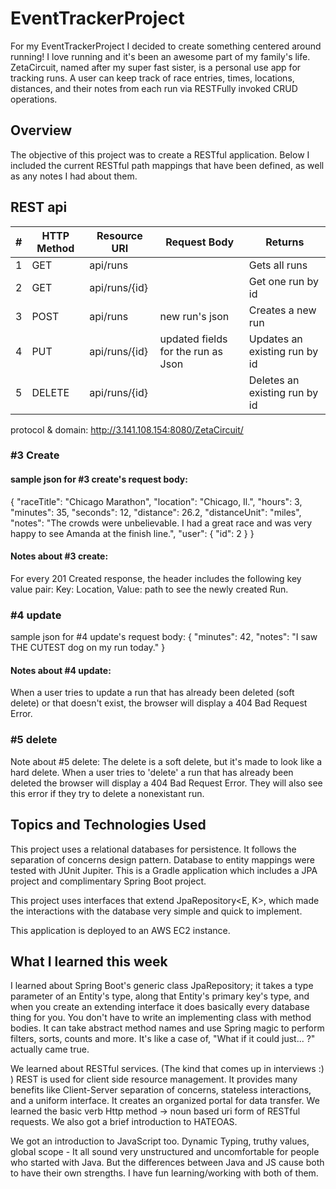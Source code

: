 # EventTrackerProject

For my EventTrackerProject I decided to create something centered around running!  I love running and it's been an awesome part of my family's life. ZetaCircuit, named after my super fast sister, is a personal use app for tracking runs.  A user can keep track of race entries, times, locations, distances, and their notes from each run via RESTFully invoked CRUD operations.    

## Overview
The objective of this project was to create a RESTful application.  Below I included the current RESTful path mappings that have been defined, as well as any notes I had about them.

## REST api

| # | HTTP Method | Resource URI | Request Body | Returns |
|---|---------|--------------|--------------|---------|
| 1 |GET         | api/runs	   |              | Gets all runs|
| 2 |GET         | api/runs/{id} |   | 	Get one run by id |
|	3 |POST        | api/runs |	new run's json | Creates a new run |
| 4 | PUT         | api/runs/{id}	| updated fields for the run as Json | Updates an existing run by id |
|	5 |DELETE      | api/runs/{id}	| | Deletes an existing run by id |

protocol & domain:  http://3.141.108.154:8080/ZetaCircuit/ 

### #3 Create
#### sample json for #3 create's request body:
{
    "raceTitle": "Chicago Marathon",
    "location": "Chicago, Il.",
    "hours": 3,
    "minutes": 35,
    "seconds": 12,
    "distance": 26.2,
    "distanceUnit": "miles",
    "notes": "The crowds were unbelievable.  I had a great race and was very happy to see Amanda at the finish line.",
    "user": {
        "id": 2
    }
}

#### Notes about #3 create:
For every 201 Created response, the header includes the following key value pair:
  Key: Location, Value: path to see the newly created Run.

### #4 update
sample json for #4 update's request body:
{
    "minutes": 42,
    "notes": "I saw THE CUTEST dog on my run today."
}

#### Notes about #4 update:
When a user tries to update a run that has already been deleted (soft delete) or that doesn't exist, the browser will display a 404 Bad Request Error.

### #5 delete
Note about #5 delete:
The delete is a soft delete, but it's made to look like a hard delete.  When a user tries to 'delete' a run that has already been deleted the browser will display a 404 Bad Request Error.  They will also see this error if they try to delete a nonexistant run.

## Topics and Technologies Used

This project uses a relational databases for persistence.
It follows the separation of concerns design pattern.
Database to entity mappings were tested with JUnit Jupiter.
This is a Gradle application which includes a JPA project and complimentary Spring Boot project.

This project uses interfaces that extend JpaRepository<E, K>, which made the interactions with the database very simple and quick to implement.

This application is deployed to an AWS EC2 instance.

## What I learned this week

I learned about Spring Boot's generic class JpaRepository; it takes a type parameter of an Entity's type, along that Entity's primary key's type, and when you create an extending interface it does basically every database thing for you.  You don't have to write an implementing class with method bodies.  It can take abstract method names and use Spring magic to perform filters, sorts, counts and more.  It's like a case of, "What if it could just... ?" actually came true.

We learned about RESTful services.  (The kind that comes up in interviews :) )
REST is used for client side resource management. It provides many benefits like Client-Server separation of concerns, stateless interactions, and a uniform interface.  It creates an organized portal for data transfer.
We learned the basic verb Http method -> noun based uri form of RESTful requests.  We also got a brief introduction to HATEOAS.

We got an introduction to JavaScript too.  Dynamic Typing, truthy values, global scope - It all sound very unstructured and uncomfortable for people who started with Java.  But the differences between Java and JS cause both to have their own strengths.  I have fun learning/working with both of them.
